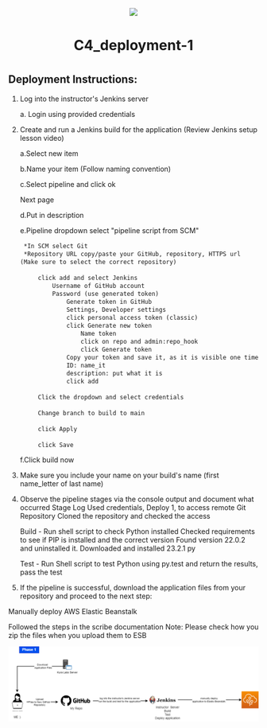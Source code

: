<p align="center">
<img src="https://github.com/kura-labs-org/kuralabs_deployment_1/blob/main/Kuralogo.png">
</p>
<h1 align="center">C4_deployment-1<h1> 


## Deployment Instructions:
1. Log into the instructor's Jenkins server
   
	a. Login using provided credentials

2. Create and run a Jenkins build for the application (Review Jenkins setup lesson video)
   
	a.Select new item

	b.Name your item (Follow naming convention)

	c.Select pipeline and click ok

	Next page

	d.Put in description

	e.Pipeline dropdown select "pipeline script from SCM"

		*In SCM select Git
   		*Repository URL copy/paste your GitHub, repository, HTTPS url (Make sure to select the correct repository)
   
			click add and select Jenkins
   				Username of GitHub account
   				Password (use generated token)
   					Generate token in GitHub
   					Settings, Developer settings
   					click personal access token (classic)
   					click Generate new token
   						Name token
   						click on repo and admin:repo_hook
   						click Generate token
   					Copy your token and save it, as it is visible one time
   					ID: name_it
   					description: put what it is
   					click add
   
			Click the dropdown and select credentials
   
			Change branch to build to main
   
			click Apply
   
			click Save
   
	f.Click build now
		
3. Make sure you include your name on your build's name (first name_letter of last name)

4. Observe the pipeline stages via the console output and document what occurred
	Stage Log Used credentials, Deploy 1, to access remote Git Repository Cloned the repository and checked the access

	Build - Run shell script to check Python installed Checked requirements to see if PIP is installed and the correct version Found version 22.0.2 and uninstalled it. Downloaded and installed 23.2.1 py

	Test - Run Shell script to test Python using py.test and return the results, pass the test

5. If the pipeline is successful, download the application files from your repository and proceed to the next step:

Manually deploy AWS Elastic Beanstalk

Followed the steps in the scribe documentation 
	Note: Please check how you zip the files when you upload them to ESB

![image](https://github.com/andmulLABS01/Deployment_1AM/blob/main/Depoyment1.drawio.png)

